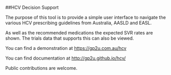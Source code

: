 ##HCV Decision Support

The purpose of this tool is to provide a simple user interface to navigate the various HCV prescribing guidelines from Australia, AASLD and EASL. 

As well as the recommended medications the expected SVR rates are shown. The trials data that supports this can also be viewed.

You can find a demonstration at https://gp2u.com.au/hcv

You can find documentation at http://gp2u.github.io/hcv/

Public contributions are welcome.


